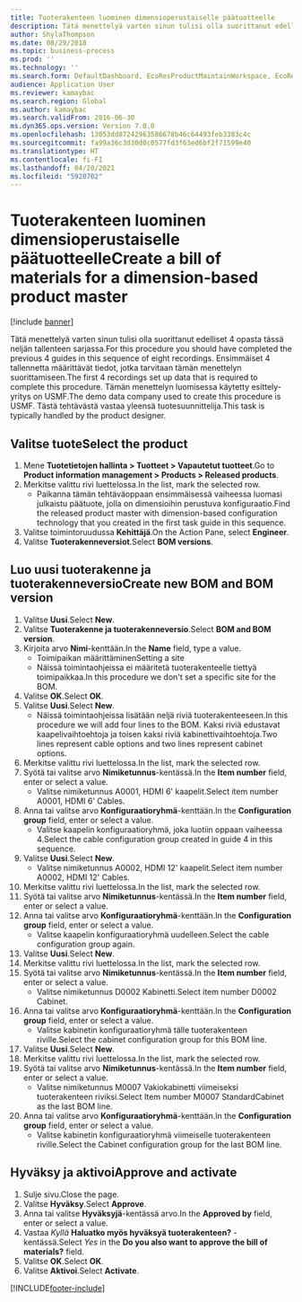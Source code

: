 ```yaml
---
title: Tuoterakenteen luominen dimensioperustaiselle päätuotteelle
description: Tätä menettelyä varten sinun tulisi olla suorittanut edelliset 4 opasta tässä neljän tallenteen sarjassa.
author: ShylaThompson
ms.date: 08/29/2018
ms.topic: business-process
ms.prod: ''
ms.technology: ''
ms.search.form: DefaultDashboard, EcoResProductMaintainWorkspace, EcoResProductOpenCasesFormPart, EcoResProductDetailsExtended, BOMConsistOf, BOMTable, InventItemIdLookupSimple, HcmWorkerLookUp
audience: Application User
ms.reviewer: kamaybac
ms.search.region: Global
ms.author: kamaybac
ms.search.validFrom: 2016-06-30
ms.dyn365.ops.version: Version 7.0.0
ms.openlocfilehash: 13053dd87242963586678b46c64493feb3383c4c
ms.sourcegitcommit: fa99a36c3d30d0c0577fd3f63ed6bf2f71599e40
ms.translationtype: HT
ms.contentlocale: fi-FI
ms.lasthandoff: 04/20/2021
ms.locfileid: "5920702"
---
```

# <a name="create-a-bill-of-materials-for-a-dimension-based-product-master"></a><span data-ttu-id="0b0ed-103">Tuoterakenteen luominen dimensioperustaiselle päätuotteelle</span><span class="sxs-lookup"><span data-stu-id="0b0ed-103">Create a bill of materials for a dimension-based product master</span></span>

[!include [banner](../../includes/banner.md)]

<span data-ttu-id="0b0ed-104">Tätä menettelyä varten sinun tulisi olla suorittanut edelliset 4 opasta tässä neljän tallenteen sarjassa.</span><span class="sxs-lookup"><span data-stu-id="0b0ed-104">For this procedure you should have completed the previous 4 guides in this sequence of eight recordings.</span></span> <span data-ttu-id="0b0ed-105">Ensimmäiset 4 tallennetta määrittävät tiedot, jotka tarvitaan tämän menettelyn suorittamiseen.</span><span class="sxs-lookup"><span data-stu-id="0b0ed-105">The first 4 recordings set up data that is required to complete this procedure.</span></span> <span data-ttu-id="0b0ed-106">Tämän menettelyn luomisessa käytetty esittely-yritys on USMF.</span><span class="sxs-lookup"><span data-stu-id="0b0ed-106">The demo data company used to create this procedure is USMF.</span></span> <span data-ttu-id="0b0ed-107">Tästä tehtävästä vastaa yleensä tuotesuunnittelija.</span><span class="sxs-lookup"><span data-stu-id="0b0ed-107">This task is typically handled by the product designer.</span></span>

## <a name="select-the-product"></a><span data-ttu-id="0b0ed-108">Valitse tuote</span><span class="sxs-lookup"><span data-stu-id="0b0ed-108">Select the product</span></span>

1. <span data-ttu-id="0b0ed-109">Mene **Tuotetietojen hallinta \> Tuotteet \> Vapautetut tuotteet**.</span><span class="sxs-lookup"><span data-stu-id="0b0ed-109">Go to **Product information management \> Products \> Released products**.</span></span>
1. <span data-ttu-id="0b0ed-110">Merkitse valittu rivi luettelossa.</span><span class="sxs-lookup"><span data-stu-id="0b0ed-110">In the list, mark the selected row.</span></span>
    * <span data-ttu-id="0b0ed-111">Paikanna tämän tehtäväoppaan ensimmäisessä vaiheessa luomasi julkaistu päätuote, jolla on dimensioihin perustuva konfiguraatio.</span><span class="sxs-lookup"><span data-stu-id="0b0ed-111">Find the released product master with dimension-based configuration technology that you created in the first task guide in this sequence.</span></span>  
1. <span data-ttu-id="0b0ed-112">Valitse toimintoruudussa **Kehittäjä**.</span><span class="sxs-lookup"><span data-stu-id="0b0ed-112">On the Action Pane, select **Engineer**.</span></span>
1. <span data-ttu-id="0b0ed-113">Valitse **Tuoterakenneversiot**.</span><span class="sxs-lookup"><span data-stu-id="0b0ed-113">Select **BOM versions**.</span></span>

## <a name="create-new-bom-and-bom-version"></a><span data-ttu-id="0b0ed-114">Luo uusi tuoterakenne ja tuoterakenneversio</span><span class="sxs-lookup"><span data-stu-id="0b0ed-114">Create new BOM and BOM version</span></span>

1. <span data-ttu-id="0b0ed-115">Valitse **Uusi**.</span><span class="sxs-lookup"><span data-stu-id="0b0ed-115">Select **New**.</span></span>
1. <span data-ttu-id="0b0ed-116">Valitse **Tuoterakenne ja tuoterakenneversio**.</span><span class="sxs-lookup"><span data-stu-id="0b0ed-116">Select **BOM and BOM version**.</span></span>
1. <span data-ttu-id="0b0ed-117">Kirjoita arvo **Nimi**-kenttään.</span><span class="sxs-lookup"><span data-stu-id="0b0ed-117">In the **Name** field, type a value.</span></span>
    * <span data-ttu-id="0b0ed-118">Toimipaikan määrittäminen</span><span class="sxs-lookup"><span data-stu-id="0b0ed-118">Setting a site</span></span>  
    * <span data-ttu-id="0b0ed-119">Näissä toimintaohjeissa ei määritetä tuoterakenteelle tiettyä toimipaikkaa.</span><span class="sxs-lookup"><span data-stu-id="0b0ed-119">In this procedure we don't set a specific site for the BOM.</span></span>  
1. <span data-ttu-id="0b0ed-120">Valitse **OK**.</span><span class="sxs-lookup"><span data-stu-id="0b0ed-120">Select **OK**.</span></span>
1. <span data-ttu-id="0b0ed-121">Valitse **Uusi**.</span><span class="sxs-lookup"><span data-stu-id="0b0ed-121">Select **New**.</span></span>
    * <span data-ttu-id="0b0ed-122">Näissä toimintaohjeissa lisätään neljä riviä tuoterakenteeseen.</span><span class="sxs-lookup"><span data-stu-id="0b0ed-122">In this procedure we will add four lines to the BOM.</span></span> <span data-ttu-id="0b0ed-123">Kaksi riviä edustavat kaapelivaihtoehtoja ja toisen kaksi riviä kabinettivaihtoehtoja.</span><span class="sxs-lookup"><span data-stu-id="0b0ed-123">Two lines represent cable options and two lines represent cabinet options.</span></span>  
1. <span data-ttu-id="0b0ed-124">Merkitse valittu rivi luettelossa.</span><span class="sxs-lookup"><span data-stu-id="0b0ed-124">In the list, mark the selected row.</span></span>
1. <span data-ttu-id="0b0ed-125">Syötä tai valitse arvo **Nimiketunnus**-kentässä.</span><span class="sxs-lookup"><span data-stu-id="0b0ed-125">In the **Item number** field, enter or select a value.</span></span>
    * <span data-ttu-id="0b0ed-126">Valitse nimiketunnus A0001, HDMI 6' kaapelit.</span><span class="sxs-lookup"><span data-stu-id="0b0ed-126">Select item number A0001, HDMI 6' Cables.</span></span>  
1. <span data-ttu-id="0b0ed-127">Anna tai valitse arvo **Konfiguraatioryhmä**-kenttään.</span><span class="sxs-lookup"><span data-stu-id="0b0ed-127">In the **Configuration group** field, enter or select a value.</span></span>
    * <span data-ttu-id="0b0ed-128">Valitse kaapelin konfiguraatioryhmä, joka luotiin oppaan vaiheessa 4.</span><span class="sxs-lookup"><span data-stu-id="0b0ed-128">Select the cable configuration group created in guide 4 in this sequence.</span></span>  
1. <span data-ttu-id="0b0ed-129">Valitse **Uusi**.</span><span class="sxs-lookup"><span data-stu-id="0b0ed-129">Select **New**.</span></span>
    * <span data-ttu-id="0b0ed-130">Valitse nimiketunnus A0002, HDMI 12' kaapelit.</span><span class="sxs-lookup"><span data-stu-id="0b0ed-130">Select item number A0002, HDMI 12' Cables.</span></span>  
1. <span data-ttu-id="0b0ed-131">Merkitse valittu rivi luettelossa.</span><span class="sxs-lookup"><span data-stu-id="0b0ed-131">In the list, mark the selected row.</span></span>
1. <span data-ttu-id="0b0ed-132">Syötä tai valitse arvo **Nimiketunnus**-kentässä.</span><span class="sxs-lookup"><span data-stu-id="0b0ed-132">In the **Item number** field, enter or select a value.</span></span>
1. <span data-ttu-id="0b0ed-133">Anna tai valitse arvo **Konfiguraatioryhmä**-kenttään.</span><span class="sxs-lookup"><span data-stu-id="0b0ed-133">In the **Configuration group** field, enter or select a value.</span></span>
    * <span data-ttu-id="0b0ed-134">Valitse kaapelin konfiguraatioryhmä uudelleen.</span><span class="sxs-lookup"><span data-stu-id="0b0ed-134">Select the cable configuration group again.</span></span>  
1. <span data-ttu-id="0b0ed-135">Valitse **Uusi**.</span><span class="sxs-lookup"><span data-stu-id="0b0ed-135">Select **New**.</span></span>
1. <span data-ttu-id="0b0ed-136">Merkitse valittu rivi luettelossa.</span><span class="sxs-lookup"><span data-stu-id="0b0ed-136">In the list, mark the selected row.</span></span>
1. <span data-ttu-id="0b0ed-137">Syötä tai valitse arvo **Nimiketunnus**-kentässä.</span><span class="sxs-lookup"><span data-stu-id="0b0ed-137">In the **Item number** field, enter or select a value.</span></span>
    * <span data-ttu-id="0b0ed-138">Valitse nimiketunnus D0002 Kabinetti.</span><span class="sxs-lookup"><span data-stu-id="0b0ed-138">Select item number D0002 Cabinet.</span></span>  
1. <span data-ttu-id="0b0ed-139">Anna tai valitse arvo **Konfiguraatioryhmä**-kenttään.</span><span class="sxs-lookup"><span data-stu-id="0b0ed-139">In the **Configuration group** field, enter or select a value.</span></span>
    * <span data-ttu-id="0b0ed-140">Valitse kabinetin konfiguraatioryhmä tälle tuoterakenteen riville.</span><span class="sxs-lookup"><span data-stu-id="0b0ed-140">Select the cabinet configuration group for this BOM line.</span></span>  
1. <span data-ttu-id="0b0ed-141">Valitse **Uusi**.</span><span class="sxs-lookup"><span data-stu-id="0b0ed-141">Select **New**.</span></span>
1. <span data-ttu-id="0b0ed-142">Merkitse valittu rivi luettelossa.</span><span class="sxs-lookup"><span data-stu-id="0b0ed-142">In the list, mark the selected row.</span></span>
1. <span data-ttu-id="0b0ed-143">Syötä tai valitse arvo **Nimiketunnus**-kentässä.</span><span class="sxs-lookup"><span data-stu-id="0b0ed-143">In the **Item number** field, enter or select a value.</span></span>
    * <span data-ttu-id="0b0ed-144">Valitse nimiketunnus M0007 Vakiokabinetti viimeiseksi tuoterakenteen riviksi.</span><span class="sxs-lookup"><span data-stu-id="0b0ed-144">Select Item number M0007 StandardCabinet as the last BOM line.</span></span>  
1. <span data-ttu-id="0b0ed-145">Anna tai valitse arvo **Konfiguraatioryhmä**-kenttään.</span><span class="sxs-lookup"><span data-stu-id="0b0ed-145">In the **Configuration group** field, enter or select a value.</span></span>
    * <span data-ttu-id="0b0ed-146">Valitse kabinetin konfiguraatioryhmä viimeiselle tuoterakenteen riville.</span><span class="sxs-lookup"><span data-stu-id="0b0ed-146">Select the Cabinet configuration group for the last BOM line.</span></span>  

## <a name="approve-and-activate"></a><span data-ttu-id="0b0ed-147">Hyväksy ja aktivoi</span><span class="sxs-lookup"><span data-stu-id="0b0ed-147">Approve and activate</span></span>

1. <span data-ttu-id="0b0ed-148">Sulje sivu.</span><span class="sxs-lookup"><span data-stu-id="0b0ed-148">Close the page.</span></span>
1. <span data-ttu-id="0b0ed-149">Valitse **Hyväksy**.</span><span class="sxs-lookup"><span data-stu-id="0b0ed-149">Select **Approve**.</span></span>
1. <span data-ttu-id="0b0ed-150">Anna tai valitse **Hyväksyjä**-kentässä arvo.</span><span class="sxs-lookup"><span data-stu-id="0b0ed-150">In the **Approved by** field, enter or select a value.</span></span>
1. <span data-ttu-id="0b0ed-151">Vastaa *Kyllä* **Haluatko myös hyväksyä tuoterakenteen?** -kentässä.</span><span class="sxs-lookup"><span data-stu-id="0b0ed-151">Select *Yes* in the **Do you also want to approve the bill of materials?** field.</span></span>
1. <span data-ttu-id="0b0ed-152">Valitse **OK**.</span><span class="sxs-lookup"><span data-stu-id="0b0ed-152">Select **OK**.</span></span>
1. <span data-ttu-id="0b0ed-153">Valitse **Aktivoi**.</span><span class="sxs-lookup"><span data-stu-id="0b0ed-153">Select **Activate**.</span></span>



[!INCLUDE[footer-include](../../../includes/footer-banner.md)]